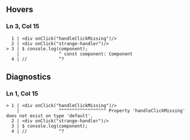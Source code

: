 ## Hovers
### Ln 3, Col 15
```marko
  1 | <div onClick("handleClickMissing")/>
  2 | <div onClick("strange-handler")/>
> 3 | $ console.log(component);
    |               ^ const component: Component
  4 | //            ^?
```

## Diagnostics
### Ln 1, Col 15
```marko
> 1 | <div onClick("handleClickMissing")/>
    |               ^^^^^^^^^^^^^^^^^^ Property 'handleClickMissing' does not exist on type 'default'.
  2 | <div onClick("strange-handler")/>
  3 | $ console.log(component);
  4 | //            ^?
```

